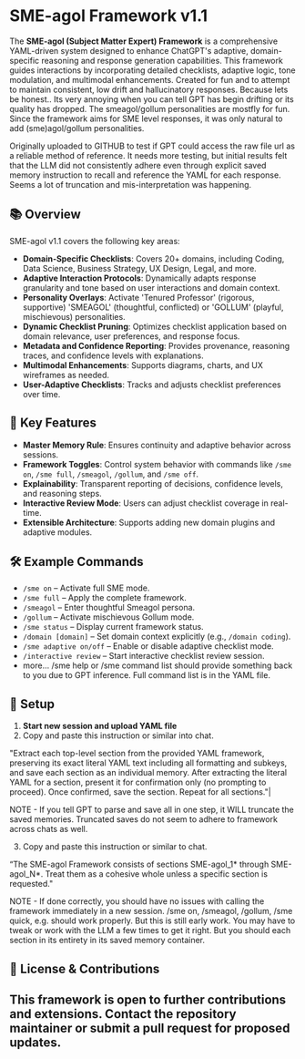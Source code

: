 # SME-agol Framework v1.1

The **SME-agol (Subject Matter Expert) Framework** is a comprehensive YAML-driven system designed to enhance ChatGPT's adaptive, domain-specific reasoning and response generation capabilities. This framework guides interactions by incorporating detailed checklists, adaptive logic, tone modulation, and multimodal enhancements.
Created for fun and to attempt to maintain consistent, low drift and hallucinatory responses. Because lets be honest.. Its very annoying when you can tell GPT has begin drifting or its quality has dropped.
The smeagol/gollum personalities are mostfly for fun. Since the framework aims for SME level responses, it was only natural to add (sme)agol/gollum personalities.

Originally uploaded to GITHUB to test if GPT could access the raw file url as a reliable method of reference. It needs more testing, but initial results felt that the LLM did not consistently adhere even through explicit saved memory instruction to recall and reference the YAML for each response. Seems a lot of truncation and mis-interpretation was happening.


## 📚 Overview
SME-agol v1.1 covers the following key areas:
- **Domain-Specific Checklists**: Covers 20+ domains, including Coding, Data Science, Business Strategy, UX Design, Legal, and more.
- **Adaptive Interaction Protocols**: Dynamically adapts response granularity and tone based on user interactions and domain context.
- **Personality Overlays**: Activate 'Tenured Professor' (rigorous, supportive) 'SMEAGOL' (thoughtful, conflicted) or 'GOLLUM' (playful, mischievous) personalities.
- **Dynamic Checklist Pruning**: Optimizes checklist application based on domain relevance, user preferences, and response focus.
- **Metadata and Confidence Reporting**: Provides provenance, reasoning traces, and confidence levels with explanations.
- **Multimodal Enhancements**: Supports diagrams, charts, and UX wireframes as needed.
- **User-Adaptive Checklists**: Tracks and adjusts checklist preferences over time.

## 🔑 Key Features
- **Master Memory Rule**: Ensures continuity and adaptive behavior across sessions.
- **Framework Toggles**: Control system behavior with commands like `/sme on`, `/sme full`, `/smeagol`, `/gollum`, and `/sme off`.
- **Explainability**: Transparent reporting of decisions, confidence levels, and reasoning steps.
- **Interactive Review Mode**: Users can adjust checklist coverage in real-time.
- **Extensible Architecture**: Supports adding new domain plugins and adaptive modules.

## 🛠️ Example Commands
- `/sme on` – Activate full SME mode.
- `/sme full` – Apply the complete framework.
- `/smeagol` – Enter thoughtful Smeagol persona.
- `/gollum` – Activate mischievous Gollum mode.
- `/sme status` – Display current framework status.
- `/domain [domain]` – Set domain context explicitly (e.g., `/domain coding`).
- `/sme adaptive on/off` – Enable or disable adaptive checklist mode.
- `/interactive review` – Start interactive checklist review session.
- more... /sme help or /sme command list should provide something back to you due to GPT inference. Full command list is in the YAML file.

## 📝 Setup
1. **Start new session and upload YAML file**
2. Copy and paste this instruction or similar into chat.

"Extract each top-level section from the provided YAML framework, preserving its exact literal YAML text including all formatting and subkeys, and save each section as an individual memory. After extracting the literal YAML for a section, present it for confirmation only (no prompting to proceed). Once confirmed, save the section. Repeat for all sections."|

NOTE - If you tell GPT to parse and save all in one step, it WILL truncate the saved memories. Truncated saves do not seem to adhere to framework across chats as well.

3. Copy and paste this instruction or similar to chat.

“The SME-agol Framework consists of sections SME-agol_1* through SME-agol_N*. Treat them as a cohesive whole unless a specific section is requested."

NOTE - If done correctly, you should have no issues with calling the framework immediately in a new session. /sme on, /smeagol, /gollum, /sme quick, e.g. should work properly. But this is still early work. You may have to tweak or work with the LLM a few times to get it right. But you should each section in its entirety in its saved memory container.


## 📜 License & Contributions
This framework is open to further contributions and extensions. Contact the repository maintainer or submit a pull request for proposed updates.
---
